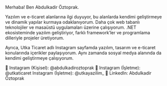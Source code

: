 Merhaba! Ben Abdulkadir Öztoprak.

Yazılım ve e-ticaret alanlarına ilgi duyuyor, bu alanlarda kendimi geliştirmeye ve dinamik yapılar kurmaya odaklanıyorum. Daha çok web tabanlı teknolojiler ve masaüstü uygulamaları üzerine çalışıyorum. .NET ekosisteminde yazılım geliştiriyor, farklı framework’ler ve programlama dilleriyle projeler üretiyorum.

Ayrıca, Utka Ticaret adlı Instagram sayfamda yazılım, tasarım ve e-ticaret konularında içerikler paylaşıyorum. Aynı zamanda sosyal medya alanında da kendimi geliştirmeye çalışıyorum.

📌 Instagram (Kişisel): @abdulkadiroztoprak
📌 Instagram (İşletme): @utkaticaret
 Instagram (İşletme): @utkayazilim_
📌 LinkedIn: Abdulkadir Öztoprak

